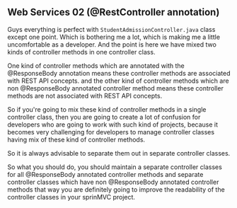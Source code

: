 ## Web Services 02 (@RestController annotation)


Guys everything is perfect with `StudentAdmissionController.java` class except one point.
Which is bothering me a lot, which is making me a little uncomfortable as a developer.
And the point is here we have mixed two kinds of controller methods in one controller class. 

One kind of controller methods which are annotated with the @ResponseBody annotation means these controller methods are associated with REST API concepts. and the other kind of controller methods which are non @ResponseBody annotated controller method means these controller methods are not associated with REST API concepts.

So if you're going to mix these kind of controller methods in a single controller class, then you are going to create a lot of confusion for developers who are going to work with such kind of projects, because it becomes very challenging for developers to manage controller classes having mix of these kind of controller methods.

So it is always advisable to separate them out in separate controller classes.


So what you should do, you should maintain a separate controller classes for all @ResponseBody annotated controller methods and  separate controller classes which have non @ResponseBody annotated controller methods that way you are definitely going to improve the readability of the controller classes in your sprinMVC project.


